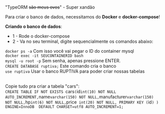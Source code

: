 "TypeORM ~~são meus ovos~~" - Super xandão

Para criar o banco de dados, necessitamos do **Docker** e **docker-compose**!

**Criando o banco de dados**:
 * 1 - Rode o docker-compose
 * 2 - Va no seu terminal, digite sequencialmente os comandos abaixo:
 
 `docker ps -a` Com isso você vai pegar o ID do container mysql<br />
 `docker exec -it SEUCONTAINERID bash`<br />
 `mysql -u root -p` Sem senha, apenas pressione ENTER.<br />
 `CREATE DATABASE ruptiva;` Este comando cria o banco<br />
 `use ruptiva` Usar o banco RUPTIVA para poder criar nossas tabelas<br /><br />
  
  Copie tudo pra criar a tabela "cars":<br />
  `CREATE TABLE IF NOT EXISTS `cars` (
     `id` int(10) NOT NULL AUTO_INCREMENT,
     `name` varchar(150) NOT NULL,
     `manufacturer` varchar(150) NOT NULL,
     `hp` int(6) NOT NULL,
     `price` int(20) NOT NULL,
     PRIMARY KEY (`id`)
   ) ENGINE=InnoDB  DEFAULT CHARSET=utf8 AUTO_INCREMENT=1;
`
